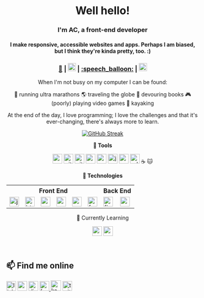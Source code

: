 <div align='center'>
<h1><strong>Well hello!</strong></h1>
<h3>I'm AC, a front-end developer</h3>
<h4>I make responsive, accessible websites and apps.  Perhaps I am biased, but I think they're kinda pretty, too. :)</h4>
</div>

<div align='center'>
<h3><a href='https://www.achulslander.com/'>🔗</a> | <a href='https://blog.achulslander.com/'><img height='21' width='21' alt='hashnode' src='https://cdn.simpleicons.org/hashnode/#2962FF'  /></a> | <a href='https://www.achulslander.com/#contact/'>:speech_balloon:</a> | <a href='https://www.buymeacoffee.com/alleycaaat' ><img height='21' width='21' alt='buy me a coffee' src='https://cdn.simpleicons.org/buymeacoffee/#FFDD00' /></a></h3>

When I'm not busy on my computer I can be found:

:feet: running ultra marathons
:earth_americas: traveling the globe
:book: devouring books
:video_game: (poorly) playing video games
:ocean: kayaking

At the end of the day, I love programming; I love the challenges and that it's ever-changing, there's always more to learn. 

<div align='center'>

  
[![GitHub Streak](https://streak-stats.demolab.com?user=alleycaaat&theme=material-palenight&hide_border=true&date_format=j%20M%5B%20Y%5D&card_width=375)](https://git.io/streak-stats)


<strong>:wrench: Tools</strong>
  
<a href='https://code.visualstudio.com'><img height='25' width='25' alt='vs code' src='https://cdn.simpleicons.org/visualstudiocode/#007ACC' /></a>
<a href='https://git-scm.com/'><img height='25' width='25' alt='git' src='https://cdn.simpleicons.org/git/#F05025' /></a>
<a href='https://github.com/'><img height='25' width='25' alt='github' src='https://cdn.simpleicons.org/github/454545' /></a>
<a href='https://npmjs.com'><img height='25' width='25' alt='npm' src='https://cdn.simpleicons.org/npm/#CB3837' /></a>
<a href='https://analytics.google.com/analytics/web/'><img height='25' width='25' alt='google analytics' src='https://cdn.simpleicons.org/googleanalytics/#E37400' /></a>
<a href='https://jamstack.wtf/'><img height='25' width='25' alt='jamstack' src='https://cdn.simpleicons.org/jamstack/#F0047F' /></a>
<a href='https://www.gimp.org/'><img height='25' width='25' src='https://cdn.simpleicons.org/gimp/#5C5543' /></a>
<a href='https://www.adobe.com/products/photoshop.html'><img height='25' width='25' alt='adobe photoshop' src='https://cdn.simpleicons.org/adobephotoshop/#31A8FF' /></a>
:coffee:
:cat:

</div>  

<strong>:floppy_disk: Technologies</strong>

<table>
<tr>
<th colspan='6' align='center'>Front End</th><th colspan='3' align='center'>Back End</th>
</tr>

<tr>
<td><a href='https://www.javascript.com/'><img height='25' width='25' alt='javascript' src='https://cdn.simpleicons.org/javascript/#F7DF1E' /> </a></td>
<td><a href='https://developer.mozilla.org/en-US/docs/Glossary/HTML5'><img height='25' width='25' alt='html5' src='https://cdn.simpleicons.org/html5/#E34F26' /> </a></td>
<td><a href='https://www.css3.info/'><img height='25' width='25' alt='css3' src='https://cdn.simpleicons.org/css3/#1572B6' /> </a></td>
<td><a href='https://sass-lang.com/'><img height='25' width='25' alt='sass' src='https://cdn.simpleicons.org/sass/#CC6699' /> </a></td>
<td><a href='https://reactjs.org/'><img height='25' width='25' alt='react' src='https://cdn.simpleicons.org/react/#61DAFB' /></a></td>


<td><a href='https://fauna.com/'><img height='25' width='25' alt='fauna' src='https://cdn.simpleicons.org/fauna/#3A1AB6' /></a></td>
<td><a href='https://firebase.google.com/'><img height='25' width='25' alt='firebase' src='https://cdn.simpleicons.org/firebase/#FFCA28' /></a></td>
<td><a href='https://appwrite.io/'><img height='25' width='25' alt='appwrite' src='https://cdn.simpleicons.org/appwrite/#F02E65' /></a></td>
</tr>
</table>


🌱 Currently Learning<th colspan='5'>

<a href='https://nextjs.org/'><img height='25' width='25' alt='nextjs' src='https://cdn.simpleicons.org/next.js/454545' /></a>
<a href='https://reactnative.dev/'><img height='25' width='25' alt='react native' src='https://cdn.simpleicons.org/react/#61DAFB' /></a>
</details>


<!--
<details>
<summary>:mortar_board: How I learn</summary>
<a href='https://www.freecodecamp.org/achulslander'><img height='25' width='25' alt='freecodecamp' src='https://cdn.simpleicons.org/freecodecamp/454545' /></a>
<td><a href='https://www.udemy.com/course/react-native-the-practical-guide/'><img height='25' width='25' alt='udemy' src='https://cdn.simpleicons.org/udemy/#A435F0' /> </a>
<a href='https://developer.mozilla.org/'><img height='25' width='25' alt='mdn web docs' src='https://cdn.simpleicons.org/mdnwebdocs/454545' /></a>
<a href='https://www.coursera.org/'><img height='25' width='25' alt='coursera' src='https://cdn.simpleicons.org/coursera/#0056D2' /></a>
<a href='https://stackoverflow.com/'><img height='25' width='25' alt='stack overflow' src='https://cdn.simpleicons.org/stackoverflow/#F58025' /></a>
</details>

<td><a href='https://netlify.com'><img height='25' width='25' alt='netlify' src='https://cdn.simpleicons.org/netlify/#00C7B7' /></a></td>
-->
  
</div>
<br>

## 📫 Find me online

<a href='https://www.linkedin.com/in/achulslander'><img height='25' width='25' alt='linkedin' src='https://cdn.simpleicons.org/linkedin/#0A66C2'></a>
<a href='https://codepen.io/alleycaaat'>   <img height='25' width='25' alt='codepen' src='https://cdn.simpleicons.org/codepen/454545/'></a>
<a href='https://discordapp.com/users/427569685366833174'>   <img height='25' width='25' alt='discord' src='https://cdn.simpleicons.org/discord/#5865F2'></a>
<a href='https://www.frontendmentor.io/profile/alleycaaat'>   <img height='25' width='25' alt='front end mentor' src='https://cdn.simpleicons.org/frontendmentor/#3F54A3'></a><a href='https://ko-fi.com/alleycaaat'>   <img height='27' width='27' src='https://cdn.simpleicons.org/kofi/FF5E5B' alt='ko fi logo'></a>
<a href='https://twitter.com/achulslander'>   <img height='25' width='25' alt='twitter' src='https://cdn.simpleicons.org/twitter/#1DA1F2'></a>
